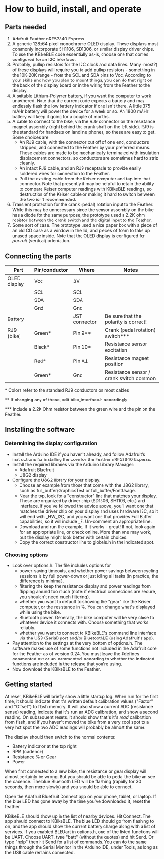 # How to build, install, and operate
## Parts needed
1. Adafruit Feather nRF52840 Express
2. A generic 128x64 pixel monochrome OLED display. These displays most commonly incorporate SH1106, SD1306, or similar display driver chips. To use the KBikeBLE code essentially as-is, choose one that comes configured for an I2C interface. 
2. Probably, pullup resistors for the I2C clock and data lines. Many (most?) of these displays will require you to add pullup resistors - something in the 10K-20K range - from the SCL and SDA pins to Vcc. According to your skills and how you plan to mount things, you can do that right on the back of the display board or in the wiring from the Feather to the display.
3. A suitable Lithium-Polymer battery, if you want the computer to work untethered. Note that the current code expects a battery and may endlessly flash the low battery indicator if one isn't there.  A little 375 mAHr battery will power the device for a week or so. An 1800 mAHr battery will keep it going for a couple of months.
4. A cable to connect to the bike, via the RJ9 connector on the resistance magnet assembly (right behind the crank shaft on the left side). RJ9 is the standard for handsets on landline phones, so these are easy to get. Some choices are
   - An RJ9 cable, with the connector cut off of one end, conductors stripped, and connected to the Feather by your preferred means. These cables are made to be mechanically terminated with insulation displacement connectors, so conductors are sometimes hard to strip cleanly.
   - An intact RJ9 cable, and an RJ9 receptacle to provide easily soldered wires for connection to the Feather.
   - Pull the existing cable from the Keiser computer and tap into that connector. Note that presently it may be helpful to retain the ability to compare Keiser computer readings with KBikeBLE readings, so destruction of the Keiser cable or making it hard to switch between the two isn't recommended.
5. Transient protection for the crank (pedal) rotation input to the Feather. While this may be unnecessary since the sensor assembly on the bike has a diode for the same purpose, the prototype used a 2.2K ohm resistor between the crank switch and the digital input to the Feather. 
6. Some sort of case. The prototype used a nice paper box with a piece of an old CD case as a window in the lid, and pieces of foam to take up unused space inside. Note that the OLED display is configured for *portrait* (vertical) orientation.

  ## Connecting the parts
  Part | Pin/conductor | Where | Notes
  ---- | ------------- | ----- | -----
  OLED display | Vcc | 3V
  || SCL | SCL
  || SDA | SDA
  || Gnd | Gnd
  Battery || JST connector | Be sure that the polarity is correct!
  RJ9 (bike) | Green* | Pin 9** | Crank (pedal rotation) switch***
  || Black* | Pin 10* | Resistance sensor excitation
  || Red* | Pin A1 | Resistance magnet position
  || Green* | Gnd | Resistance sensor / crank switch common

  \* Colors refer to the standard RJ9 conductors on most cables
  
  \** If changing any of these, edit bike_interface.h accordingly

  \*** Include a 2.2K Ohm resistor between the green wire and the pin on the Feather.

## Installing the software
### Determining the display configuration

* Install the Arduino IDE if you haven't already, and follow Adafruit's instructions for installing the core for the Feather nRF52840 Express. 
* Install the required libraries via the Arduino Library Manager:
  * Adafruit Bluefruit
  * U8G2 display
* Configure the U8G2 library for your display.
  * Choose an example from those that come with the U8G2 library, such as full_buffer/GraphicsTest or full_buffer/FontUsage.  
  * Near the top, look for a "constructor" line that matches your display. These are organized by driver chip (SD1306, SH1106, etc.) and interface. If you've followed the  advice above, you'll want one that matches the driver chip on your display and uses hardware I2C, so it will end with _HW_I2C, and you want one that provides Full Buffer capabilities, so it will include _F. Un-comment an appropriate line.
  * Download and run the example. If it works - great! If not, look again for an appropriate line, or check online. More than one may work, but the display might look better with certain choices. 
  * Copy the correct constructor line to globals.h in the indicated spot.

### Choosing options

* Look over options.h. The file includes options for 
  * power-saving timeouts, and whether power savings between cycling sessions is by full power-down or just idling all tasks (in practice, the difference is minimal).
  * filtering the keep the resistance display and power readings from flipping around too much (note: if electrical connections are secure, you shouldn't need much filtering).
  * whether you want to default to showing the "gear" like the Keiser computer, or the resistance in %. You can change what's displayed while using the bike.
  * Bluetooth power. Generally, the bike computer will be very close to whatever device it connects with. Choose something that works reliably.
  * whether you want to connect to KBikeBLE's command line interface via the USB (Serial) port and/or BluetoothLE (using Adafruit's app). 
* Pay attention to the settings at the very bottom of options.h. The software makes use of some functions not included in the Adafruit core for the Feather as of version 0.24. You must leave the #defines commented out or un-commented, according to whether the indicated functions are included in the release that you're using.
* Now download the KBikeBLE to the Feather.

## Getting started

At reset, KBikeBLE will briefly show a little startup log. When run for the first time, it should indicate that it's written default calibration values ("Factor" and "Offset") to flash memory. It will also show a current ADC (resistance sense) reading, indicate that it's run an ADC calibration, and show a second reading. On subsequent resets, it should show that's it's *read* calibration from flash, and if you haven't moved the bike from a very cool spot to a very hot spot the two ADC readings will probably be almost the same.

The display should then switch to the normal contents: 

* Battery indicator at the top right
* RPM (cadence)
* Resistance % or Gear
* Power

When first connected to a new bike, the resistance or gear display will almost certainly be wrong. But you should be able to pedal the bike an see the cadence. The blue Bluetooth LED will be flashing (rapidly for 30 seconds, then more slowly) and you should be able to connect.

Open the Adafruit Bluefruit Connect app on your phone, tablet, or laptop. If the blue LED has gone away by the time you've downloaded it, reset the feather.

KBikeBLE should show up in the list of nearby devices. Hit Connect. The app should connect to KBikeBLE. The blue LED should go from flashing to on, and the app should show the current battery charge along with a list of services. If you enabled BLEUart in options.h, one of the listed functions will be UART. Choose UART, type "batt" (without the quotes) and hit Send. Or type "help" then hit Send for a list of commands. You can do the same things through the Serial Monitor in the Arduino IDE, under Tools, as long as the USB cable remains connected.
